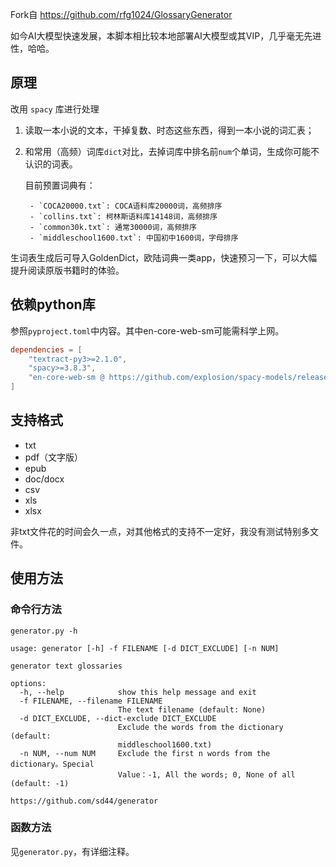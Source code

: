 Fork自 https://github.com/rfg1024/GlossaryGenerator

如今AI大模型快速发展，本脚本相比较本地部署AI大模型或其VIP，几乎毫无先进性，哈哈。


## 原理

改用 `spacy` 库进行处理

1. 读取一本小说的文本，干掉复数、时态这些东西，得到一本小说的词汇表；
2. 和常用（高频）词库`dict`对比，去掉词库中排名前`num`个单词，生成你可能不认识的词表。

    目前预置词典有：

        - `COCA20000.txt`: COCA语料库20000词，高频排序
        - `collins.txt`: 柯林斯语料库14148词，高频排序
        - `common30k.txt`: 通常30000词，高频排序
        - `middleschool1600.txt`: 中国初中1600词，字母排序

生词表生成后可导入GoldenDict，欧陆词典一类app，快速预习一下，可以大幅提升阅读原版书籍时的体验。

## 依赖python库

参照`pyproject.toml`中内容。其中en-core-web-sm可能需科学上网。

``` toml
dependencies = [
    "textract-py3>=2.1.0",
    "spacy>=3.8.3",
    "en-core-web-sm @ https://github.com/explosion/spacy-models/releases/download/en_core_web_sm-3.8.0/en_core_web_sm-3.8.0-py3-none-any.whl",
]
```


## 支持格式

- txt
- pdf（文字版）
- epub
- doc/docx
- csv
- xls
- xlsx

非txt文件花的时间会久一点，对其他格式的支持不一定好，我没有测试特别多文件。

## 使用方法

### 命令行方法

`generator.py -h`

```
usage: generator [-h] -f FILENAME [-d DICT_EXCLUDE] [-n NUM]

generator text glossaries

options:
  -h, --help            show this help message and exit
  -f FILENAME, --filename FILENAME
                        The text filename (default: None)
  -d DICT_EXCLUDE, --dict-exclude DICT_EXCLUDE
                        Exclude the words from the dictionary (default:
                        middleschool1600.txt)
  -n NUM, --num NUM     Exclude the first n words from the dictionary。Special
                        Value：-1, All the words; 0, None of all (default: -1)

https://github.com/sd44/generator
```


### 函数方法

见`generator.py`，有详细注释。
